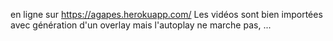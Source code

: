 en ligne sur https://agapes.herokuapp.com/
Les vidéos sont bien importées avec génération d'un overlay mais l'autoplay ne marche pas, ...